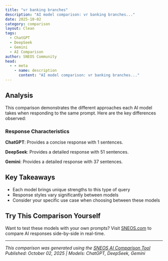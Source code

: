 ```yaml
---
title: "vr banking branches"
description: "AI model comparison: vr banking branches..."
date: 2025-10-02
category: comparison
layout: Clean
tags:
  - ChatGPT
  - DeepSeek
  - Gemini
  - AI Comparison
author: SNEOS Community
head:
  - - meta
    - name: description
      content: "AI model comparison: vr banking branches..."
---
```


<ChatComparison
  title="vr banking branches"
  prompt="vr banking branches"
  :responses='{
    "ChatGPT": "VR banking, or virtual reality banking, refers to the use of virtual reality technology in the banking and financial services sector. Although traditional banking branches have not largely transformed into VR environments yet, the concept of VR banking branches is gaining interest as technology evolves.\n\n### Key Aspects of VR Banking:\n\n1. **Virtual Bank Branches**: These would allow customers to interact with their bank in a virtual reality environment. Users could have meetings with advisors, tour the bank, and access services in a 3D digital environment.\n\n2. **Enhanced Customer Experience**: VR can provide immersive experiences, helping customers understand financial products better through simulations and interactive environments.\n\n3. **Remote Access**: Customers could visit a virtual bank from anywhere in the world, eliminating the need to physically visit a branch. This could be especially beneficial in remote areas.\n\n4. **Financial Education**: VR can be used to educate customers on banking products, investment strategies, and financial planning in a more engaging way than traditional methods.\n\n5. **Security and Privacy Considerations**: The implementation of VR banking would need to address security concerns, ensuring that personal and financial information is protected.\n\n6. **Integration with Other Technologies**: VR banking could be combined with augmented reality (AR) and artificial intelligence (AI) to further enhance customer engagement and streamline services.\n\n### Current Trends and Future Directions:\n\n- Some banks are experimenting with VR for training employees or providing customer support.\n- The technology is still in its infancy in the banking sector, and widespread adoption may depend on advancements in VR technology, customer acceptance, and regulatory considerations.\n\nWhile traditional banking branches may not have fully transitioned to virtual reality environments yet, there&#x27;s a growing interest in how VR could reshape customer interactions in the financial sector.",
    "DeepSeek": "Of course. \u0022VR Banking Branches\u0022 refer to virtual reality environments where customers can conduct their banking activities using a VR headset, like a Meta Quest, HTC Vive, or PlayStation VR.\n\nThis is an evolution of digital banking, moving from a 2D screen (website or app) to an immersive, interactive 3D world.\n\n### What is a VR Banking Branch?\n\nIt\u0027s a digital twin or a fantastical representation of a physical bank branch, accessible from anywhere. Instead of clicking buttons, you might use hand controllers to \u0022pick up\u0022 virtual objects, talk to an AI-powered avatar, or visualize your financial data in three dimensions.\n\n---\n\n### Key Features and Potential Uses\n\n1.  **Immersive Customer Service:**\n    *   **AI Avatars:** Interact with a lifelike, AI-driven bank teller or financial advisor who can answer questions 24/7, guide you through processes, and provide personalized recommendations.\n    *   **Human Agent Connection:** Seamlessly connect to a live human agent via video call within the VR space. The agent can share screens, documents, and co-browse with you in the virtual environment.\n\n2.  **Interactive Financial Education:**\n    *   **Virtual Seminars:** Attend live or recorded financial literacy workshops in a virtual auditorium.\n    *   **Gamified Learning:** Learn about investing, mortgages, or budgeting through interactive games and simulations.\n\n3.  **Advanced Data Visualization:**\n    *   **3D Portfolios:** Instead of looking at a pie chart on a screen, you could \u0022walk through\u0022 your investment portfolio. Different sections of a virtual room could represent different asset classes (stocks, bonds, real estate), with their size and color reflecting performance.\n    *   **Spending Landscapes:** Visualize your monthly spending as a 3D landscape, where categories like \u0022Dining\u0022 or \u0022Travel\u0022 are represented as mountains or valleys.\n\n4.  **Virtual Safe Deposit Box:**\n    *   View digital copies of important documents (deeds, insurance policies, wills) in a secure, virtual vault. You could \u0022hold\u0022 and \u0022examine\u0022 them without any physical risk.\n\n5.  **Simulated Financial Products:**\n    *   **Virtual Home Tours:** For a mortgage application, you could take a VR tour of a property you\u0027re interested in, with the bank\u0027s app overlaying estimated costs and loan information.\n    *   **Car Showroom:** Explore a virtual car showroom when applying for an auto loan.\n\n---\n\n### Benefits of VR Banking Branches\n\n*   **For Customers:**\n    *   **Convenience:** Access \u0022branch\u0022 services from the comfort of home.\n    *   **Engagement:** A more memorable and engaging experience than traditional online banking.\n    *   **Better Understanding:** Complex financial concepts are easier to grasp when visualized in 3D.\n    *   **Accessibility:** Potentially easier for some people with disabilities to navigate than a physical branch.\n\n*   **For Banks:**\n    *   **Reduced Costs:** Lowers the need for as many physical branches and staff for routine inquiries.\n    *   **Enhanced Customer Reach:** Serve customers in remote or underserved areas.\n    *   **Data-Driven Insights:** Gain new insights into how customers interact with financial products.\n    *   **Innovative Brand Image:** Positions the bank as a forward-thinking, tech-savvy leader.\n\n---\n\n### Challenges and Limitations\n\n*   **Technology Adoption:** VR headset ownership is not yet mainstream. Requiring customers to buy hardware is a significant barrier.\n*   **Security \u0026 Privacy:** Creating a secure VR environment is paramount. New forms of phishing or VR-specific malware could emerge.\n*   **User Experience (UX):** Designing an intuitive and comfortable VR experience is challenging. Poor design can lead to confusion or motion sickness.\n*   **Cost of Development:** Building and maintaining a high-quality VR platform is expensive.\n*   **The \u0022Human Touch\u0022:** While advanced, AI avatars may not fully replace the nuanced empathy and complex problem-solving skills of a human banker for sensitive issues.\n\n---\n\n### Current State and Examples\n\nVR Banking is still in its **early experimental and pilot stages**. No major bank has fully launched a VR branch as a primary channel, but many are actively exploring it.\n\n*   **Bank of America:** Has piloted VR training for employees in a virtual replica of a branch.\n*   **Citi Bank:** Experimented with VR for visualizing forex trading data and client portfolios.\n*   **HSBC \u0026 Ally Bank:** Have been involved in various metaverse and VR initiatives, often focusing on brand presence and future concepts.\n*   **South Korea\u0027s Kookmin Bank:** Has been a pioneer, demonstrating a VR branch service where customers could access financial services and consult with avatars.\n\n### The Future\n\nVR Banking is likely to be a **complementary channel**, not a replacement for physical branches, apps, or websites. It will probably first gain traction in specific areas like:\n\n*   **Wealth Management:** For high-net-worth clients to visualize complex portfolios.\n*   **Employee Training:** To simulate customer interactions and complex scenarios.\n*   **Specialized Financial Planning:** For immersive retirement or real estate planning.\n\nIn conclusion, VR Banking Branches represent a fascinating glimpse into the future of finance, focusing on **immersive visualization and interactive service** rather than just transactional efficiency. While widespread adoption is still years away, the foundational work is already underway.",
    "Gemini": "VR banking branches, also known as virtual reality banking branches, are a relatively new concept that aims to bring a more immersive and interactive experience to traditional banking services. Here\u0027s a breakdown of what they are and their implications:\n\n**What are VR Banking Branches?**\n\n*   **Virtual Recreations:** They are digital representations of physical bank branches, often using VR headsets and controllers to allow users to navigate and interact within the virtual environment.\n*   **Interactive Services:**  Beyond simple visualization, they offer a range of banking services and interactions. These can include:\n    *   **Account Management:** Checking balances, viewing transaction history, making transfers.\n    *   **Customer Service:**  Interacting with virtual tellers or customer service representatives (often through avatars).\n    *   **Loan Applications:**  Simulating loan scenarios, filling out applications.\n    *   **Financial Advice:**  Receiving personalized financial advice through virtual consultations.\n    *   **Product Demonstrations:**  Exploring and understanding complex financial products (e.g., investments, mortgages) through interactive visualizations.\n    *   **Training \u0026 Education:** Banks can use VR branches to train staff on customer interaction and new products.\n*   **Accessibility:** Can be accessed from anywhere with a VR setup and internet connection, potentially increasing accessibility for customers in remote areas or those with mobility issues.\n\n**Potential Benefits:**\n\n*   **Enhanced Customer Experience:** More engaging and personalized interactions, making banking feel less transactional and more advisory-focused.\n*   **Increased Accessibility:** Allows customers to access banking services regardless of location or physical limitations.\n*   **Cost Savings:**  Potentially reduced overhead costs for banks compared to maintaining physical branches (though development and maintenance of VR platforms are costly).\n*   **Innovation \u0026 Differentiation:**  Showcases the bank\u0027s commitment to innovation and can attract tech-savvy customers.\n*   **Improved Customer Education:** Complex financial concepts can be explained visually and interactively.\n\n**Challenges \u0026 Considerations:**\n\n*   **Technology Adoption:** VR technology is still relatively niche and requires specific hardware (VR headsets, controllers) which may be a barrier to entry for some customers.\n*   **Security Concerns:** Ensuring the security of transactions and data within a VR environment is crucial.\n*   **Digital Divide:**  Access to technology and reliable internet remains unevenly distributed, potentially exacerbating inequalities.\n*   **User Interface \u0026 Experience:** Designing intuitive and user-friendly VR interfaces for banking services is essential.\n*   **Regulatory Compliance:** Banks need to ensure VR banking branches comply with existing financial regulations.\n*   **Social Interaction:** Replicating the human connection of a physical branch can be challenging.  AI-powered avatars need to be convincing and provide helpful, personalized service.\n*   **Cost of Development:** Developing and maintaining a VR banking platform can be expensive.\n*   **Data Privacy:** Collection and use of user data within a VR environment raises privacy concerns.\n\n**Examples:**\n\nWhile widespread adoption is still limited, some banks and financial institutions have experimented with VR banking concepts. These include:\n\n*   **Emirates NBD (Dubai):** Has explored VR banking for customer service and account management.\n*   **Mashreq Bank (Dubai):**  Piloted VR branches for customer engagement.\n*   **Other pilot projects:** Various fintech companies and banks have explored using VR and AR (Augmented Reality) for specific banking tasks.\n\n**The Future of VR Banking Branches:**\n\nVR banking branches are still in their early stages, but they have the potential to transform the banking industry. As VR technology becomes more affordable and accessible, we may see more banks exploring this avenue. The key will be to focus on creating a seamless, secure, and valuable experience for customers that complements traditional banking services.  AR (Augmented Reality), which overlays digital information onto the real world, may also play a significant role in the future of banking, offering a less immersive but more convenient way to access banking services.\n\nIn summary, VR banking branches offer a glimpse into a potential future of banking that is more immersive, interactive, and accessible. However, challenges related to technology adoption, security, and user experience need to be addressed before widespread adoption becomes a reality.\n"
  }'
  published-date="13:08"
/>

## Analysis

This comparison demonstrates the different approaches each AI model takes when responding to the same prompt. Here are the key differences observed:

### Response Characteristics

**ChatGPT**: Provides a concise response with 1 sentences. 

**DeepSeek**: Provides a detailed response with 51 sentences. 

**Gemini**: Provides a detailed response with 37 sentences. 

## Key Takeaways

- Each model brings unique strengths to this type of query
- Response styles vary significantly between models
- Consider your specific use case when choosing between these models

## Try This Comparison Yourself

Want to test these models with your own prompts? Visit [SNEOS.com](https://sneos.com) to compare AI responses side-by-side in real-time.

---

*This comparison was generated using the [SNEOS AI Comparison Tool](https://sneos.com)*
*Published: October 02, 2025 | Models: ChatGPT, DeepSeek, Gemini*
